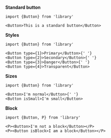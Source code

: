 **Standard button**

    import {Button} from 'library'

    <Button>This is a standard button</Button>

**Styles**

    import {Button} from 'library'

    <Button type={1}>Primary</Button>{' '}
    <Button type={2}>Secondary</Button>{' '}
    <Button type={3}>Danger</Button>{' '}
    <Button type={4}>Transparent</Button>

**Sizes**

    import {Button} from 'library'

    <Button>I'm normal</Button>{' '}
    <Button isSmall>I'm small</Button>

**Block**

    import {Button, P} from 'library'

    <P><Button>I'm not a block</Button></P>
    <P><Button isBlock>I am a block</Button></P>

